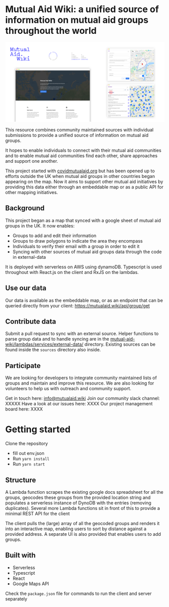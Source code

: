 # Mutual Aid Wiki: a unified source of information on mutual aid groups throughout the world

![Image of several panes displaying the user interface of the map](preview.png?raw=true 'Preview Image')

This resource combines community maintained sources with individual submissions to provide a unified source of information on mutual aid groups.

It hopes to enable individuals to connect with their mutual aid communities and to enable mutual aid communities find each other, share approaches and support one another.

This project started with [covidmutualaid.org](http://covidmutualaid.org/) but has been opened up to efforts outside the UK when mutual aid groups in other countries began appearing on the map. Now it aims to support other mutual aid initiatives by providing this data either through an embeddable map or as a public API for other mapping initiatives.

## Background

This project began as a map that synced with a google sheet of mutual aid groups in the UK. It now enables:

- Groups to add and edit their information
- Groups to draw polygons to indicate the area they encompass
- Individuals to verify their email with a group in order to edit it
- Syncing with other sources of mutual aid groups data through the code in external-data

It is deployed with serverless on AWS using dynamoDB. Typescript is used throughout with React.js on the client and RxJS on the lambdas.

## Use our data

Our data is available as the embeddable map, or as an endpoint that can be queried directly from your client: https://mutualaid.wiki/api/group/get

## Contribute data

Submit a pull request to sync with an external source. Helper functions to parse group data and to handle syncing are in the [mutual-aid-wiki/lambdas/services/external-data/](https://github.com/Covid-Mutual-Aid/mutual-aid-wiki/tree/master/lambdas/services/external-data) directory. Existing sources can be found inside the `sources` directory also inside.

## Participate

We are looking for developers to integrate community maintained lists of groups and maintain and improve this resource. We are also looking for volunteers to help us with outreach and community support.

Get in touch here: info@mutualaid.wiki
Join our community slack channel: XXXXX
Have a look at our issues here: XXXX
Our project management board here: XXXX

# Getting started

Clone the repository

- fill out env.json
- Run `yarn install`
- Run `yarn start`

## Structure

A Lambda function scrapes the existing google docs spreadsheet for all the groups, geocodes these groups from the provided location string and populates a serverless instance of DynoDB with the entries (removing duplicates). Several more Lambda functions sit in front of this to provide a minimal REST API for the client

The client pulls the (large) array of all the geocoded groups and renders it into an interactive map, enabling users to sort by distance against a provided address. A separate UI is also provided that enables users to add groups.

## Built with

- Serverless
- Typescript
- React
- Google Maps API

Check the `package.json` file for commands to run the client and server separately
